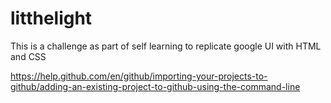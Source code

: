 # litthelight
This is a challenge as part of self learning to replicate google UI with HTML and CSS

https://help.github.com/en/github/importing-your-projects-to-github/adding-an-existing-project-to-github-using-the-command-line

